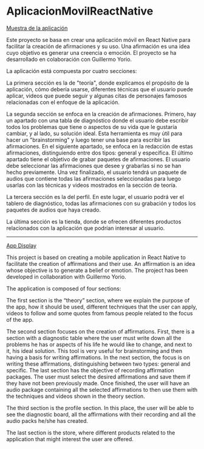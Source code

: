 # AplicacionMovilReactNative
[Muestra de la aplicación](https://drive.google.com/file/d/18Rq3rLU8duheRXYz-WxfBWDuLEk10_-u/view?usp=sharing)

Este proyecto se basa en crear una aplicación móvil en React Native para facilitar la creación de afirmaciones y su uso. Una afirmación es una idea cuyo objetivo es generar una creencia o emoción. El proyecto se ha desarrollado en colaboración con Guillermo Yorio.

La aplicación está compuesta por cuatro secciones:

La primera sección es la de "teoría", donde explicamos el propósito de la aplicación, cómo debería usarse, diferentes técnicas que el usuario puede aplicar, videos que puede seguir y algunas citas de personajes famosos relacionadas con el enfoque de la aplicación.

La segunda sección se enfoca en la creación de afirmaciones. Primero, hay un apartado con una tabla de diagnóstico donde el usuario debe escribir todos los problemas que tiene o aspectos de su vida que le gustaría cambiar, y al lado, su solución ideal. Esta herramienta es muy útil para hacer un "brainstorming" y luego tener una base para escribir las afirmaciones. En el siguiente apartado, se enfoca en la redacción de estas afirmaciones, distinguiendo entre dos tipos: general y específica. El último apartado tiene el objetivo de grabar paquetes de afirmaciones. El usuario debe seleccionar las afirmaciones que desee y grabarlas si no se han hecho previamente. Una vez finalizado, el usuario tendrá un paquete de audios que contiene todas las afirmaciones seleccionadas para luego usarlas con las técnicas y videos mostrados en la sección de teoría.

La tercera sección es la del perfil. En este lugar, el usuario podrá ver el tablero de diagnóstico, todas las afirmaciones con su grabación y todos los paquetes de audios que haya creado.

La última sección es la tienda, donde se ofrecen diferentes productos relacionados con la aplicación que podrían interesar al usuario.

-------------------------------------------------------------------------------------------------

[App Display](https://drive.google.com/file/d/18Rq3rLU8duheRXYz-WxfBWDuLEk10_-u/view?usp=sharing)

This project is based on creating a mobile application in React Native to facilitate the creation of affirmations and their use. An affirmation is an idea whose objective is to generate a belief or emotion. The project has been developed in collaboration with Guillermo Yorio.

The application is composed of four sections:

The first section is the “theory” section, where we explain the purpose of the app, how it should be used, different techniques that the user can apply, videos to follow and some quotes from famous people related to the focus of the app.

The second section focuses on the creation of affirmations. First, there is a section with a diagnostic table where the user must write down all the problems he has or aspects of his life he would like to change, and next to it, his ideal solution. This tool is very useful for brainstorming and then having a basis for writing affirmations. In the next section, the focus is on writing these affirmations, distinguishing between two types: general and specific. The last section has the objective of recording affirmation packages. The user must select the desired affirmations and save them if they have not been previously made. Once finished, the user will have an audio package containing all the selected affirmations to then use them with the techniques and videos shown in the theory section.

The third section is the profile section. In this place, the user will be able to see the diagnostic board, all the affirmations with their recording and all the audio packs he/she has created.

The last section is the store, where different products related to the application that might interest the user are offered.
